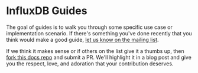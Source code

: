 # InfluxDB Guides

The goal of guides is to walk you through some specific use case or implementation scenario. If there's something you've done recently that you think would make a good guide, [let us know on the mailing list](https://groups.google.com/forum/#!forum/influxdb).

If we think it makes sense or if others on the list give it a thumbs up, then [fork this docs repo](https://github.com/influxdb/influxdb.org) and submit a PR. We'll highlight it in a blog post and give you the respect, love, and adoration that your contribution deserves.